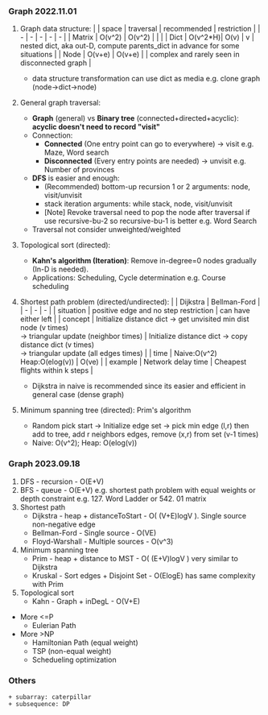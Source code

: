 ### Graph 2022.11.01
1. Graph data structure:
    |        | space    | traversal | recommended | restriction |
    | -      |   -      |  -        | -           | - |
    | Matrix | O(v^2)   | O(v^2)    |             |   |
    | Dict   | O(v^2\*H)| O(v)      | v           | nested dict, aka out-D, compute parents_dict in advance for some situations |
    | Node   | O(v+e)   | O(v+e)    |             | complex and rarely seen in disconnected graph |
    + data structure transformation can use dict as media e.g. clone graph (node->dict->node)

2. General graph traversal:
    + **Graph** (general) vs **Binary tree** (connected+directed+acyclic): **acyclic doesn't need to record "visit"**
    + Connection:
        + **Connected** (One entry point can go to everywhere) -> visit e.g. Maze, Word search
        + **Disconnected** (Every entry points are needed) -> unvisit e.g. Number of provinces
    + **DFS** is easier and enough:
        + (Recommended) bottom-up recursion 1 or 2 arguments: node, visit/unvisit 
        + stack iteration arguments: while stack, node, visit/unvisit
        + [Note] Revoke traversal need to pop the node after traversal if use recursive-bu-2 so recursive-bu-1 is better e.g. Word Search
    + Traversal not consider unweighted/weighted

3. Topological sort (directed):
    + **Kahn's algorithm (Iteration)**: Remove in-degree=0 nodes gradually (In-D is needed).
    + Applications: Scheduling, Cycle determination e.g. Course scheduling
    
4. Shortest path problem (directed/undirected):
    |            | Dijkstra | Bellman-Ford           |
    | -          | -        | -                      |
    | situation  | positive edge and no step restriction | can have either left |
    | concept    | Initialize distance dict -> get unvisited min dist node (v times)<br>-> triangular update (neighbor times) | Initialize distance dict -> copy distance dict (v times)<br>-> triangular update (all edges times) |
    | time       | Naive:O(v^2)<br>Heap:O(elog(v)) | O(ve) |
    | example    | Network delay time | Cheapest flights within k steps |
    + Dijkstra in naive is recommended since its easier and efficient in general case (dense graph)
    
5. Minimum spanning tree (directed): Prim's algorithm
    + Random pick start -> Initialize edge set -> pick min edge (l,r) then add to tree, add r neighbors edges, remove (x,r) from set (v-1 times)
    + Naive: O(v^2); Heap: O(elog(v))

### Graph 2023.09.18
1. DFS - recursion - O(E+V)
2. BFS - queue - O(E+V) e.g. shortest path problem with equal weights or depth constraint e.g. 127. Word Ladder or 542. 01 matrix
3. Shortest path
    + Dijkstra - heap + distanceToStart - O( (V+E)logV ). Single source non-negative edge
    + Bellman-Ford - Single source - O(VE)
    + Floyd-Warshall - Multiple sources - O(v^3)
4. Minimum spanning tree
    + Prim - heap + distance to MST - O( (E+V)logV ) very similar to Dijkstra
    + Kruskal - Sort edges + Disjoint Set - O(ElogE) has same complexity with Prim
5. Topological sort
    + Kahn - Graph + inDegL - O(V+E)

+ More <=P
    + Eulerian Path
+ More >NP
    + Hamiltonian Path (equal weight)
    + TSP (non-equal weight)
    + Schedueling optimization

### Others
    + subarray: caterpillar
    + subsequence: DP

